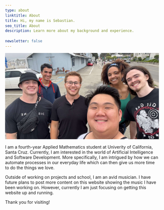 ```yaml
---
type: about
linktitle: About
title: Hi, my name is Sebastian.
seo_title: About
description: Learn more about my background and experience.

newsletter: false
---
```

![With Friends](wfriends.png)


I am a fourth-year Applied Mathematics student at Univerity of California, 
Santa Cruz. Currently, I am interested in the world of Artificial Intelligence
and Software Development. More specifically, I am intrigued by how we can automate
processes in our everyday life which can then give us more time to do the things we
love. 

Outside of working on projects and school, I am an avid musician. I have future plans
to post more content on this website showing the music I have been working on. However,
currently I am just focusing on getting this website up and running.

Thank you for visiting!